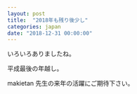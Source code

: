 ```yaml
---
layout: post
title:  "2018年も残り後少し"
categories: japan
date: "2018-12-31 00:00:00"
---
```


いろいろありましたね。

平成最後の年越し。

<!-- 一人寂しく迎えます。 -->

<!-- リア充爆発しろ。 -->

makietan 先生の来年の活躍にご期待下さい。
